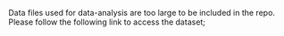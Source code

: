 Data files used for data-analysis are too large to be included in the repo. Please follow the following link to access the dataset;

<link to the dataset>
